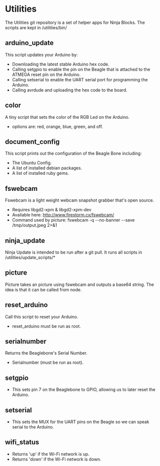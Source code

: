 Utilities
=========

The Utilities git repository is a set of helper apps for Ninja Blocks.
The scripts are kept in /utilities/bin/


arduino_update
--------------
This script updates your Arduino by: 

- Downloading the latest stable Arduino hex code.
- Calling setgpio to enable the pin on the Beagle that is attached to the ATMEGA reset pin on the Arduino. 
- Calling setserial to enable the UART serial port for programming the Arduino. 
- Calling avrdude and uploading the hex code to the board. 


color
-----
A tiny script that sets the color of the RGB Led on the Arduino. 
- options are: red, orange, blue, green, and off.


document_config
---------------
This script prints out the configuration of the Beagle Bone including: 
- The Ubuntu Config.
- A list of installed debian packages.
- A list of installed ruby gems.


fswebcam
--------
Fswebcam is a light weight webcam snapshot grabber that's open source.
* Requires libgd2-xpm & libgd2-xpm-dev
* Available here: http://www.firestorm.cx/fswebcam/ 
* Command used by picture: fswebcam -q --no-banner --save /tmp/output.jpeg 2>&1


ninja_update
------------
Ninja Update is intended to be run after a git pull.
It runs all scripts in /utilities/update_scripts/*


picture
-------
Picture takes an picture using fswebcam and outputs a base64 string.
The idea is that it can be called from node. 


reset_arduino
-------------
Call this script to reset your Arduino.
- reset_arduino must be run as root.


serialnumber
------------
Returns the Beaglebone's Serial Number. 
- Serialnumber (must be run as root).


setgpio
-------
- This sets pin 7 on the Beaglebone to GPIO, allowing us to later reset the Arduino.


setserial
---------
- This sets the MUX for the UART pins on the Beagle so we can speak serial to the Arduino. 


wifi_status
-----------
- Returns 'up' if the Wi-Fi network is up.
- Returns 'down' if the Wi-Fi network is down.